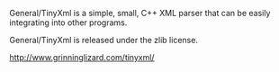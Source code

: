 General/TinyXml is a simple, small, C++ XML parser that can be easily integrating into other programs.

General/TinyXml is released under the zlib license.

http://www.grinninglizard.com/tinyxml/